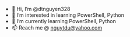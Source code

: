 - 👋 Hi, I’m @dtnguyen328
- 👀 I’m interested in learning PowerShell, Python
- 🌱 I’m currently learning PowerShell, Python
- 📫 Reach me @ nguytdu@yahoo.com


<!---
dtnguyen328/dtnguyen328 is a ✨ special ✨ repository because its `README.md` (this file) appears on your GitHub profile.
You can click the Preview link to take a look at your changes.
--->
